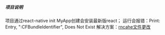 ##### 项目说明
项目通过react-native init MyApp创建会安装最新版react；
运行会报错：Print: Entry, ":CFBundleIdentifier", Does Not Exist
解决方案：[rncahe文件更改][1]




[1]: https://github.com/dongruihe/rncache